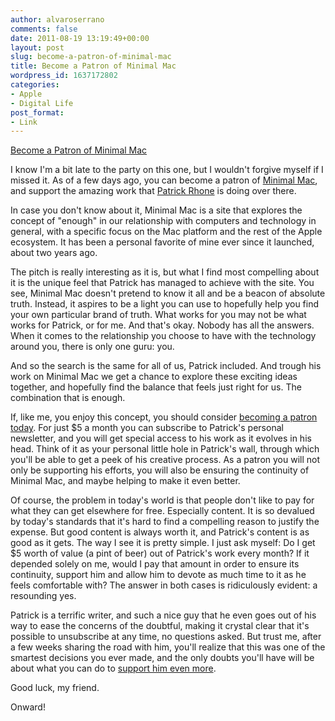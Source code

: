 ```yaml
---
author: alvaroserrano
comments: false
date: 2011-08-19 13:19:49+00:00
layout: post
slug: become-a-patron-of-minimal-mac
title: Become a Patron of Minimal Mac
wordpress_id: 1637172802
categories:
- Apple
- Digital Life
post_format:
- Link
---
```


[Become a Patron of Minimal Mac](http://minimalmac.com/patronage)

I know I'm a bit late to the party on this one, but I wouldn't forgive myself if I missed it. As of a few days ago, you can become a patron of [Minimal Mac](http://minimalmac.com), and support the amazing work that [Patrick Rhone](http://patrickrhone.net) is doing over there.

In case you don't know about it, Minimal Mac is a site that explores the concept of "enough" in our relationship with computers and technology in general, with a specific focus on the Mac platform and the rest of the Apple ecosystem. It has been a personal favorite of mine ever since it launched, about two years ago.

The pitch is really interesting as it is, but what I find most compelling about it is the unique feel that Patrick has managed to achieve with the site. You see, Minimal Mac doesn't pretend to know it all and be a beacon of absolute truth. Instead, it aspires to be a light you can use to hopefully help you find your own particular brand of truth. What works for you may not be what works for Patrick, or for me. And that's okay. Nobody has all the answers. When it comes to the relationship you choose to have with the technology around you, there is only one guru: you.

And so the search is the same for all of us, Patrick included. And trough his work on Minimal Mac we get a chance to explore these exciting ideas together, and hopefully find the balance that feels just right for us. The combination that is enough.

If, like me, you enjoy this concept, you should consider [becoming a patron today](http://minimalmac.com/patronage). For just $5 a month you can subscribe to Patrick's personal newsletter, and you will get special access to his work as it evolves in his head. Think of it as your personal little hole in Patrick's wall, through which you'll be able to get a peek of his creative process. As a patron you will not only be supporting his efforts, you will also be ensuring the continuity of Minimal Mac, and maybe helping to make it even better.

Of course, the problem in today's world is that people don't like to pay for what they can get elsewhere for free. Especially content. It is so devalued by today's standards that it's hard to find a compelling reason to justify the expense. But good content is always worth it, and Patrick's content is as good as it gets. The way I see it is pretty simple. I just ask myself: Do I get $5 worth of value (a pint of beer) out of Patrick's work every month? If it depended solely on me, would I pay that amount in order to ensure its continuity, support him and allow him to devote as much time to it as he feels comfortable with? The answer in both cases is ridiculously evident: a resounding yes.

Patrick is a terrific writer, and such a nice guy that he even goes out of his way to ease the concerns of the doubtful, making it crystal clear that it's possible to unsubscribe at any time, no questions asked. But trust me, after a few weeks sharing the road with him, you'll realize that this was one of the smartest decisions you ever made, and the only doubts you'll have will be about what you can do to [support him even more](http://keepingitstraightbook.com/).

Good luck, my friend.

Onward!
